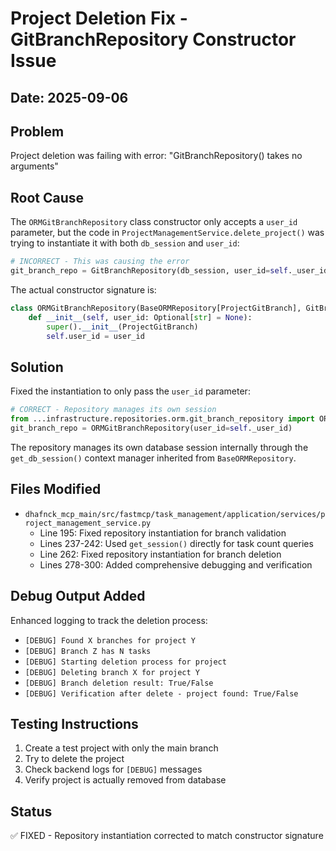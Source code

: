 # Project Deletion Fix - GitBranchRepository Constructor Issue

## Date: 2025-09-06

## Problem
Project deletion was failing with error: "GitBranchRepository() takes no arguments"

## Root Cause
The `ORMGitBranchRepository` class constructor only accepts a `user_id` parameter, but the code in `ProjectManagementService.delete_project()` was trying to instantiate it with both `db_session` and `user_id`:

```python
# INCORRECT - This was causing the error
git_branch_repo = GitBranchRepository(db_session, user_id=self._user_id)
```

The actual constructor signature is:
```python
class ORMGitBranchRepository(BaseORMRepository[ProjectGitBranch], GitBranchRepository):
    def __init__(self, user_id: Optional[str] = None):
        super().__init__(ProjectGitBranch)
        self.user_id = user_id
```

## Solution
Fixed the instantiation to only pass the `user_id` parameter:

```python
# CORRECT - Repository manages its own session
from ...infrastructure.repositories.orm.git_branch_repository import ORMGitBranchRepository
git_branch_repo = ORMGitBranchRepository(user_id=self._user_id)
```

The repository manages its own database session internally through the `get_db_session()` context manager inherited from `BaseORMRepository`.

## Files Modified
- `dhafnck_mcp_main/src/fastmcp/task_management/application/services/project_management_service.py`
  - Line 195: Fixed repository instantiation for branch validation
  - Lines 237-242: Used `get_session()` directly for task count queries
  - Line 262: Fixed repository instantiation for branch deletion
  - Lines 278-300: Added comprehensive debugging and verification

## Debug Output Added
Enhanced logging to track the deletion process:
- `[DEBUG] Found X branches for project Y`
- `[DEBUG] Branch Z has N tasks`
- `[DEBUG] Starting deletion process for project`
- `[DEBUG] Deleting branch X for project Y`
- `[DEBUG] Branch deletion result: True/False`
- `[DEBUG] Verification after delete - project found: True/False`

## Testing Instructions
1. Create a test project with only the main branch
2. Try to delete the project
3. Check backend logs for `[DEBUG]` messages
4. Verify project is actually removed from database

## Status
✅ FIXED - Repository instantiation corrected to match constructor signature